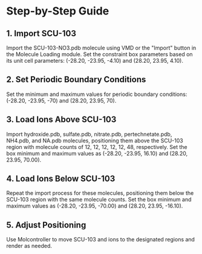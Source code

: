 Step-by-Step Guide
===============
## 1. Import SCU-103
Import the SCU-103-NO3.pdb molecule using VMD or the "Import" button in the Molecule Loading module. Set the constraint box parameters based on its unit cell parameters: (-28.20, -23.95, -4.10) and (28.20, 23.95, 4.10).
## 2. Set Periodic Boundary Conditions
Set the minimum and maximum values for periodic boundary conditions: (-28.20, -23.95, -70) and (28.20, 23.95, 70).
## 3. Load Ions Above SCU-103
Import hydroxide.pdb, sulfate.pdb, nitrate.pdb, pertechnetate.pdb, NH4.pdb, and NA.pdb molecules, positioning them above the SCU-103 region with molecule counts of 12, 12, 12, 12, 12, 48, respectively. Set the box minimum and maximum values as (-28.20, -23.95, 16.10) and (28.20, 23.95, 70.00).
## 4. Load Ions Below SCU-103
Repeat the import process for these molecules, positioning them below the SCU-103 region with the same molecule counts. Set the box minimum and maximum values as (-28.20, -23.95, -70.00) and (28.20, 23.95, -16.10).
## 5. Adjust Positioning
Use Molcontroller to move SCU-103 and ions to the designated regions and render as needed.
